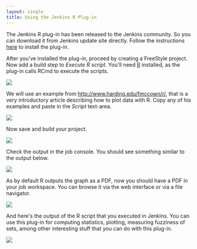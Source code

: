 ```yaml
---
layout: single
title: Using the Jenkins R Plug-in
---
```


<p>
	The Jenkins R plug-in has been released to the Jenkins community. So
	you can download it from Jenkins update site directly. Follow the
	instructions <a href="{{ site.url }}/installing-plugins.html" title="Installing plug-ins">here</a> to install the plug-in.
</p>

<p>
	After you've installed the plug-in, proceed by creating a FreeStyle
	project. Now add a build step to <em>Execute R script</em>. You'll
	need <a href="http://www.r-project.org" title="R project">R</a>
	installed, as the plug-in calls RCmd to execute the scripts.
</p>

<p class="center">
	<a href="/img/tutorials/using-the-jenkins-r-plugin/screenshot_r_001.png"> <img src="/img/tutorials/using-the-jenkins-r-plugin/screenshot_r_001.png">
	</a>
</p>

<p>
	We will use an example from <a href="http://www.harding.edu/fmccown/r/">http://www.harding.edu/fmccown/r/</a>,
	that is a very introductory article describing how to plot data with
	R. Copy any of his examples and paste in the <em>Script</em>
	text-area.
</p>

<p class="center">
	<a href="/img/tutorials/using-the-jenkins-r-plugin/screenshot_r_002.png"> <img src="/img/tutorials/using-the-jenkins-r-plugin/screenshot_r_002.png">
	</a>
</p>

<p>Now save and build your project.</p>

<p class="center">
	<a href="/img/tutorials/using-the-jenkins-r-plugin/screenshot_r_003.png"> <img src="/img/tutorials/using-the-jenkins-r-plugin/screenshot_r_003.png">
	</a>
</p>

<p>Check the output in the job console. You should see something
	similar to the output below.</p>

<p class="center">
	<a href="/img/tutorials/using-the-jenkins-r-plugin/screenshot_r_004.png"> <img src="/img/tutorials/using-the-jenkins-r-plugin/screenshot_r_004.png">
	</a>
</p>

<p>As by default R outputs the graph as a PDF, now you should have a
	PDF in your job workspace. You can browse it via the web interface or
	via a file navigator.</p>

<p class="center">
	<a href="/img/tutorials/using-the-jenkins-r-plugin/screenshot_r_005.png"> <img src="/img/tutorials/using-the-jenkins-r-plugin/screenshot_r_005.png">
	</a>
</p>

<p>And here's the output of the R script that you executed in Jenkins.
	You can use this plug-in for computing statistics, plotting, measuring
	fuzziness of sets, among other interesting stuff that you can do with
	this plug-in.</p>

<p class="center">
	<a href="/img/tutorials/using-the-jenkins-r-plugin/screenshot_r_006.png"> <img src="/img/tutorials/using-the-jenkins-r-plugin/screenshot_r_006.png">
	</a>
</p>
